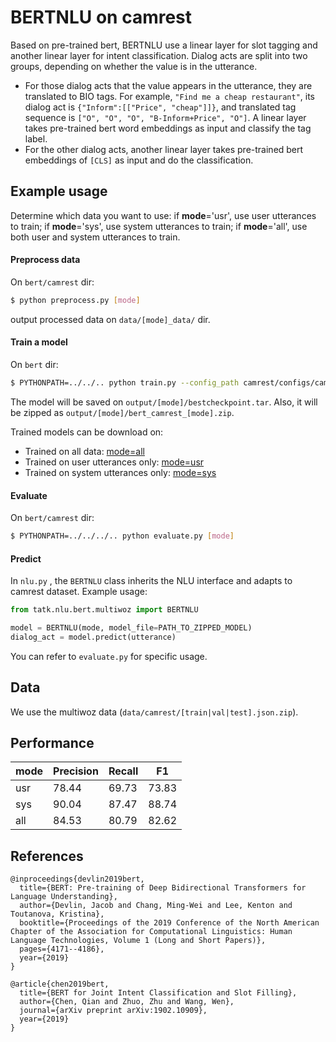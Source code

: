 # BERTNLU on camrest

Based on pre-trained bert, BERTNLU use a linear layer for slot tagging and another linear layer for intent classification. Dialog acts are split into two groups, depending on whether the value is in the utterance. 

- For those dialog acts that the value appears in the utterance, they are translated to BIO tags. For example, `"Find me a cheap restaurant"`, its dialog act is `{"Inform":[["Price", "cheap"]]}`, and translated tag sequence is `["O", "O", "O", "B-Inform+Price", "O"]`. A linear layer takes pre-trained bert word embeddings as input and classify the tag label.
- For the other dialog acts, another linear layer takes pre-trained bert embeddings of `[CLS]` as input and do the classification.

## Example usage

Determine which data you want to use: if **mode**='usr', use user utterances to train; if **mode**='sys', use system utterances to train; if **mode**='all', use both user and system utterances to train.

#### Preprocess data

On `bert/camrest` dir:

```sh
$ python preprocess.py [mode]
```

output processed data on `data/[mode]_data/` dir.

#### Train a model

On `bert` dir:

```sh
$ PYTHONPATH=../../.. python train.py --config_path camrest/configs/camrest_[mode].json
```

The model will be saved on `output/[mode]/bestcheckpoint.tar`. Also, it will be zipped as `output/[mode]/bert_camrest_[mode].zip`. 

Trained models can be download on: 

- Trained on all data: [mode=all](https://tatk-data.s3-ap-northeast-1.amazonaws.com/bert_camrest_all.zip)
- Trained on user utterances only: [mode=usr](https://tatk-data.s3-ap-northeast-1.amazonaws.com/bert_camrest_usr.zip)
- Trained on system utterances only: [mode=sys](https://tatk-data.s3-ap-northeast-1.amazonaws.com/bert_camrest_usr.zip)

#### Evaluate

On `bert/camrest` dir:

```sh
$ PYTHONPATH=../../../.. python evaluate.py [mode]
```

#### Predict

In `nlu.py` , the `BERTNLU` class inherits the NLU interface and adapts to camrest dataset. Example usage:

```python
from tatk.nlu.bert.multiwoz import BERTNLU

model = BERTNLU(mode, model_file=PATH_TO_ZIPPED_MODEL)
dialog_act = model.predict(utterance)
```

You can refer to `evaluate.py` for specific usage.

## Data

We use the multiwoz data (`data/camrest/[train|val|test].json.zip`).

## Performance

| mode | Precision | Recall | F1    |
| ---- | --------- | ------ | ----- |
| usr  | 78.44     | 69.73  | 73.83 |
| sys  | 90.04     | 87.47  | 88.74 |
| all  | 84.53     | 80.79  | 82.62 |

## References

```
@inproceedings{devlin2019bert,
  title={BERT: Pre-training of Deep Bidirectional Transformers for Language Understanding},
  author={Devlin, Jacob and Chang, Ming-Wei and Lee, Kenton and Toutanova, Kristina},
  booktitle={Proceedings of the 2019 Conference of the North American Chapter of the Association for Computational Linguistics: Human Language Technologies, Volume 1 (Long and Short Papers)},
  pages={4171--4186},
  year={2019}
}

@article{chen2019bert,
  title={BERT for Joint Intent Classification and Slot Filling},
  author={Chen, Qian and Zhuo, Zhu and Wang, Wen},
  journal={arXiv preprint arXiv:1902.10909},
  year={2019}
}
```

